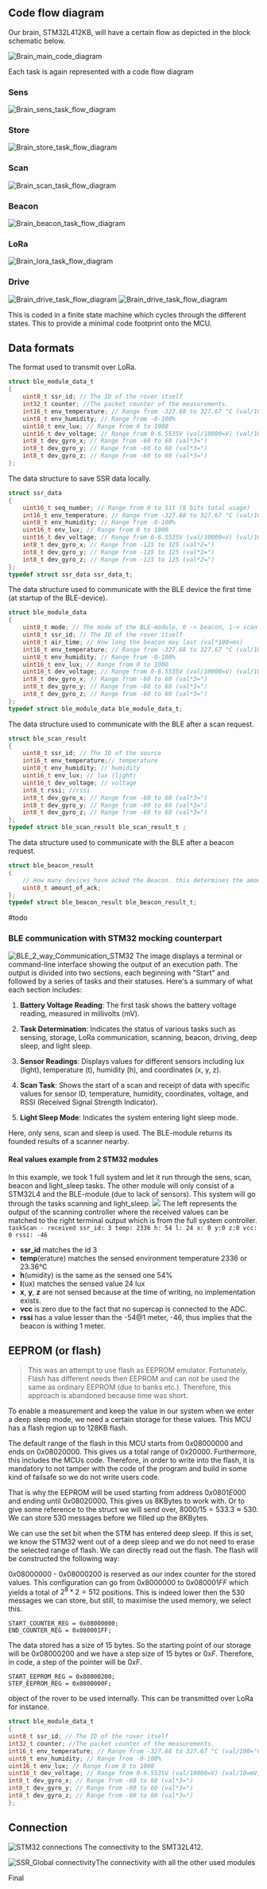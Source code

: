 ## Code flow diagram
Our brain, STM32L412KB, will have a certain flow as depicted in the block schematic below.


![Brain_main_code_diagram](/Images/diagrams/Brain_main_code_diagram.png)

Each task is again represented with a code flow diagram
### Sens
![Brain_sens_task_flow_diagram](/Images/diagrams/Brain_sens_task_flow_diagram.png)
### Store
![Brain_store_task_flow_diagram](/Images/diagrams/Brain_store_task_flow_diagram.png)
### Scan
![Brain_scan_task_flow_diagram](/Images/diagrams/Brain_scan_task_flow_diagram.png)
### Beacon
![Brain_beacon_task_flow_diagram](/Images/diagrams/Brain_beacon_task_flow_diagram.png)
### LoRa
![Brain_lora_task_flow_diagram](/Images/diagrams/Brain_lora_task_flow_diagram.png)
### Drive
![Brain_drive_task_flow_diagram](/Images/diagrams/Brain_drive_task_flow_diagram.png)
![Brain_drive_task_flow_diagram](/Images/diagrams/Brain_drive_task_flow_diagram.png)

This is coded in a finite state machine which cycles through the different states. This to provide a minimal code footprint onto the MCU.

## Data formats

The format used to transmit over LoRa.
```c
struct ble_module_data_t
{
	uint8_t ssr_id; // The ID of the rover itself
	int32_t counter; //The packet counter of the measurements.
	int16_t env_temperature; // Range from -327.68 to 327.67 °C (val/100=°C)
	uint8_t env_humidity; // Range from -0-100%
	uint16_t env_lux; // Range from 0 to 1000
	uint16_t dev_voltage; // Range from 0-6.5535V (val/10000=V) (val/10=mV)
	int8_t dev_gyro_x; // Range from -60 to 60 (val*3=°)
	int8_t dev_gyro_y; // Range from -60 to 60 (val*3=°)
	int8_t dev_gyro_z; // Range from -60 to 60 (val*3=°)
};
```

The data structure to save SSR data locally.
```c
struct ssr_data
{
	uint16_t seq_number; // Range from 0 to 511 (8 bits total usage)
	int16_t env_temperature; // Range from -327.68 to 327.67 °C (val/100=°C)
	uint8_t env_humidity; // Range from -0-100%
	uint16_t env_lux; // Range from 0 to 1000
	uint16_t dev_voltage; // Range from 0-6.5535V (val/10000=V) (val/10=mV)
	int8_t dev_gyro_x; // Range from -125 to 125 (val*2=°)
	int8_t dev_gyro_y; // Range from -125 to 125 (val*2=°)
	int8_t dev_gyro_z; // Range from -125 to 125 (val*2=°)
};
typedef struct ssr_data ssr_data_t;
```

The data structure used to communicate with the BLE device the first time (at startup of the BLE-device).
```c
struct ble_module_data
{
	uint8_t mode; // The mode of the BLE-module, 0 -> beacon, 1-> scan
	uint8_t ssr_id; // The ID of the rover itself
	uint8_t air_time; // How long the beacon may last (val*100=ms)
	int16_t env_temperature; // Range from -327.68 to 327.67 °C (val/100=°C)
	uint8_t env_humidity; // Range from -0-100%
	uint16_t env_lux; // Range from 0 to 1000
	uint16_t dev_voltage; // Range from 0-6.5535V (val/10000=V) (val/10=mV)
	int8_t dev_gyro_x; // Range from -60 to 60 (val*3=°)
	int8_t dev_gyro_y; // Range from -60 to 60 (val*3=°)
	int8_t dev_gyro_z; // Range from -60 to 60 (val*3=°)
};
typedef struct ble_module_data ble_module_data_t;
```

The data structure used to communicate with the BLE after a scan request.
```c
struct ble_scan_result
{
	uint8_t ssr_id; // The ID of the source
	int16_t env_temperature;// temperature
	uint8_t env_humidity; // humidity
	uint16_t env_lux; // lux (light)
	uint16_t dev_voltage; // voltage
	int8_t rssi; //rssi
	int8_t dev_gyro_x; // Range from -60 to 60 (val*3=°)
	int8_t dev_gyro_y; // Range from -60 to 60 (val*3=°)
	int8_t dev_gyro_z; // Range from -60 to 60 (val*3=°)
};
typedef struct ble_scan_result ble_scan_result_t ;
```

The data structure used to communicate with the BLE after a beacon request.
```c
struct ble_beacon_result
{
	// How many devices have acked the Beacon. this determines the amount of nodes present
	uint8_t amount_of_ack;
};
typedef struct ble_beacon_result ble_beacon_result_t;
```


#todo 

### BLE communication with STM32 mocking counterpart
![BLE_2_way_Communication_STM32](../../Images/BLE/BLE_2_way_Communication_STM32.png)
The image displays a terminal or command-line interface showing the output of an execution path. The output is divided into two sections, each beginning with "Start" and followed by a series of tasks and their statuses. Here's a summary of what each section includes:

1. **Battery Voltage Reading**: The first task shows the battery voltage reading, measured in millivolts (mV).
    
2. **Task Determination**: Indicates the status of various tasks such as sensing, storage, LoRa communication, scanning, beacon, driving, deep sleep, and light sleep.
    
3. **Sensor Readings**: Displays values for different sensors including lux (light), temperature (t), humidity (h), and coordinates (x, y, z).
    
4. **Scan Task**: Shows the start of a scan and receipt of data with specific values for sensor ID, temperature, humidity, coordinates, voltage, and RSSI (Received Signal Strength Indicator).
    
5. **Light Sleep Mode**: Indicates the system entering light sleep mode.

Here, only sens, scan and sleep is used. The BLE-module returns its founded results of a scanner nearby.
#### Real values example from 2 STM32 modules
In this example, we took 1 full system and let it run through the sens, scan, beacon and light_sleep tasks. 
The other module will only consist of a STM32L4 and the BLE-module (due to lack of sensors). This system will go through the tasks scanning and light_sleep.
![](../../Images/BLE/BLE_Intercommunication_example.png)
The left represents the output of the scanning controller where the received values can be matched to the right terminal output which is from the full system controller.
`taskScan - received ssr_id: 3 temp: 2336 h: 54 l: 24 x: 0 y:0 z:0 vcc: 0 rssi: -46`

- **ssr_id** matches the id 3
- **temp**(erature) matches the sensed environment temperature 2336 or 23.36°C
- **h**(umidity) is the same as the sensed one 54%
- **l**(ux) matches the sensed value 24 lux
- **x**, **y**, **z** are not sensed because at the time of writing, no implementation exists.
- **vcc** is zero due to the fact that no supercap is connected to the ADC.
- **rssi** has a value lesser than the -54@1 meter, -46, thus implies that the beacon is withing 1 meter.
## EEPROM (or flash)
 >This was an attempt to use flash as EEPROM emulator. Fortunately, Flash has different needs then EEPROM and can not be used the same as ordinary EEPROM (due to banks etc.). Therefore, this approach is abandoned because time was short. 

To enable a measurement and keep the value in our system when we enter a deep sleep mode, we need a certain storage for these values. This MCU has a flash region up to 128KB flash. 

The default range of the flash in this MCU starts from $0x0800 0000$ and ends on $0x0802 0000$.
This gives us a total range of $0x2 0000$. Furthermore, this includes the MCUs code. Therefore, in order to write into the flash, it is mandatory to not tamper with the code of the program and build in some kind of failsafe so we do not write users code.

That is why the EEPROM will be used starting from address $0x0801 E000$ and ending until $0x0802 0000$. This gives us 8KBytes to work with. Or to give some reference to the struct we will send over, $8000/15 =533.3 \approx 530$. We can store 530 messages before we filled up the 8KBytes.

We can use the set bit when the STM has entered deep sleep. If this is set, we know the STM32 went out of a deep sleep and we do not need to erase the selected range of flash. We can directly read out the flash. The flash will be constructed the following way:

$0x0800 0000$ - $0x0800 0200$ is reserved as our index counter for the stored values. 
This configuration can go from $0x800 0000$ to $0x0800 01FF$ which yields a total of $2^8 *2=512$ positions. This is indeed lower then the 530 messages we can store, but still, to maximise the used memory, we select this.
```
START_COUNTER_REG = 0x08000000;
END_COUNTER_REG = 0x080001FF;
```

The data stored has a size of 15 bytes. So the starting point of our storage will be $0x0800 0200$ and we have a step size of 15 bytes or $0xF$. Therefore, in code, a step of the pointer will be $0xF$.
```
START_EEPROM_REG = 0x08000200;
STEP_EEPROM_REG = 0x0800000F;
```

object of the rover to be used internally. This can be transmitted over LoRa for instance.
```c
struct ble_module_data_t
{
uint8_t ssr_id; // The ID of the rover itself
int32_t counter; //The packet counter of the measurements.
int16_t env_temperature; // Range from -327.68 to 327.67 °C (val/100=°C)
uint8_t env_humidity; // Range from -0-100%
uint16_t env_lux; // Range from 0 to 1000
uint16_t dev_voltage; // Range from 0-6.5535V (val/10000=V) (val/10=mV)
int8_t dev_gyro_x; // Range from -60 to 60 (val*3=°)
int8_t dev_gyro_y; // Range from -60 to 60 (val*3=°)
int8_t dev_gyro_z; // Range from -60 to 60 (val*3=°)
};
```
## Connection
![STM32 connections](../../Images/STM32L412_Connectivity.png)
The connectivity to the SMT32L412.

![SSR_Global connectivity](../../Images/SSR_Main_board.svg)The connectivity with all the other used modules

Final 